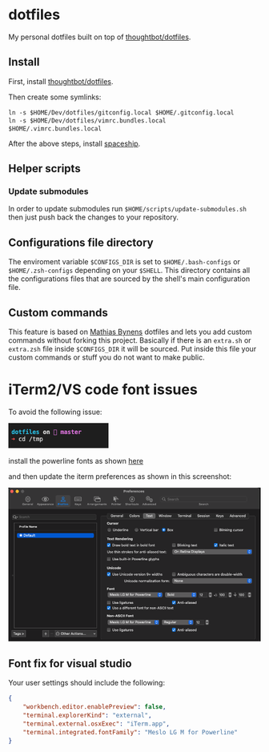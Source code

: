 # dotfiles

My personal dotfiles built on top of [thoughtbot/dotfiles](https://github.com/thoughtbot/dotfiles). 

## Install

First, install [thoughtbot/dotfiles](https://github.com/thoughtbot/dotfiles). 

Then create some symlinks:

```
ln -s $HOME/Dev/dotfiles/gitconfig.local $HOME/.gitconfig.local
ln -s $HOME/Dev/dotfiles/vimrc.bundles.local $HOME/.vimrc.bundles.local
```


After the above steps, install [spaceship](https://github.com/denysdovhan/spaceship-prompt).

## Helper scripts


### Update submodules

In order to update submodules run `$HOME/scripts/update-submodules.sh` then just
push back the changes to your repository.

## Configurations file directory

The enviroment variable `$CONFIGS_DIR` is set to `$HOME/.bash-configs` or `$HOME/.zsh-configs` depending on your
`$SHELL`. This directory contains all the configurations files that are sourced by the shell's main configuration
file. 

## Custom commands
This feature is based on [Mathias Bynens](https://github.com/mathiasbynens/dotfiles) dotfiles and lets
you add custom commands without forking this project. Basically if there is an `extra.sh` or `extra.zsh` file
inside `$CONFIGS_DIR` it will be sourced. Put inside this file your custom commands or stuff you do not want to make public.


# iTerm2/VS code font issues

To avoid the following issue:

![Font issue](./font-issue.png)

install the powerline fonts as shown [here](https://fmacedoo.medium.com/oh-my-zsh-with-powerline-fonts-pretty-simple-as-you-deserve-fbe7f6d23723)

and then update the iterm preferences as shown in this screenshot:


![Fonts config iterm](./fonts-config.png)

## Font fix for visual studio

Your user settings should include the following:

```json
{
    "workbench.editor.enablePreview": false,
    "terminal.explorerKind": "external",
    "terminal.external.osxExec": "iTerm.app",
    "terminal.integrated.fontFamily": "Meslo LG M for Powerline"
}
```